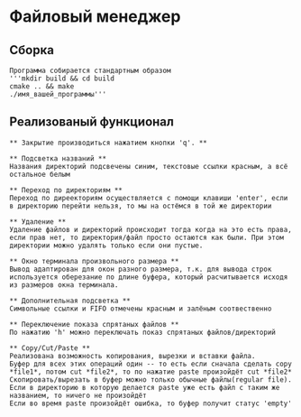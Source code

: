 # Файловый менеджер

## Сборка
    Программа собирается стандартным образом
    '''mkdir build && cd build
    cmake .. && make
    ./имя_вашей_программы''' 

## Реализованый функционал
    ** Закрытие производиться нажатием кнопки 'q'. **

    ** Подсветка названий **
    Названия директорий подсвечены синим, текстовые ссылки красным, а всё остальное белым
    
    ** Переход по директориям **
    Переход по диреекториям осуществляется с помощи клавиши 'enter', если в директорию перейти нельзя, то мы на остёмся в той же директории
    
    ** Удаление **
    Удаление файлов и директорий происходит тогда когда на это есть права, если прав нет, то директория/файл просто остаются как были. При этом директории можно удалять только если они пустые.

    ** Окно терминала произвольного размера **
    Вывод адаптирован для окон разного размера, т.к. для вывода строк используется оберезание по длине буфера, который расчитывается исходя из размеров окна терминала.

    ** Дополнительная подсветка **
    Символьные ссылки и FIFO отмечены красным и залёным соотвественно

    ** Переключение показа спрятаных файлов **
    По нажатию 'h' можно переключать показ спрятаных файлов/директорий

    ** Copy/Cut/Paste **
    Реализована возможность копирования, вырезки и вставки файла. 
    Буфер для всех этих операций один -- то есть если сначала сделать copy *file1*, потом cut *file2*, то по нажатие paste произойдёт cut *file2*
    Скопировать/вырезать в буфер можно только обычные файлы(regular file). 
    Если в директорию в которую делается paste уже есть файл с таким же названием, то ничего не произойдёт
    Если во время paste произойдёт ошибка, то буфер получит статус 'empty'